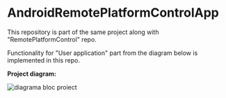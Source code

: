 # AndroidRemotePlatformControlApp

This repository is part of the same project along with "RemotePlatformControl" repo.

Functionality for "User application" part from the diagram below is implemented in this repo.

**Project diagram:**

![diagrama bloc proiect](https://github.com/ScaunasuArina/RemotePlatformControl/assets/44116228/85bcff20-48bc-4574-b023-28c1e9fa39b8)
